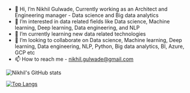 - 👋 Hi, I’m Nikhil Gulwade, Currently working as an Architect and Engineering manager - Data science and Big data analytics
- 👀 I’m interested in data related fields like Data science, Machine learning, Deep learning, Data engineering, and NLP
- 🌱 I’m currently learning new data related technologies 
- 💞️ I’m looking to collaborate on Data science, Machine learning, Deep learning, Data engineering, NLP, Python, Big data analytics, BI, Azure, GCP etc
- 📫 How to reach me - nikhil.gulwade@gmail.com

<!---
nikhilgulwade/nikhilgulwade is a ✨ special ✨ repository because its `README.md` (this file) appears on your GitHub profile.
You can click the Preview link to take a look at your changes.
--->

![Nikhil's GitHub stats](https://github-readme-stats.vercel.app/api?username=nikhilgulwade&show_icons=true&theme=radical&count_private=true&hide=contribs,prs,issues)

[![Top Langs](https://github-readme-stats.vercel.app/api/top-langs/?username=nikhilgulwade&langs_count=8)](https://github.com/anuraghazra/github-readme-stats)



